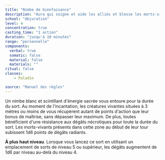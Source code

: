 ```yaml
---
title: "Nimbe de bienfaisance"
description: "Aura qui soigne et aide les alliés et blesse les morts-vivants."
school: "Abjuration"
level: 4
concentration: true
casting_time: "1 action"
duration: "jusqu'à 10 minutes"
range: "personnelle"
components:
  verbal: true
  somatic: false
  material: false
  materials: ""
ritual: false
classes:
    - Paladin

source: "Manuel des règles"
---
```

Un nimbe blanc et scintillant d'énergie sacrée vous entoure pour la durée du sort. Au moment de l'incantation, les créatures vivantes situées à 3 mètres ou moins de vous récupèrent autant de points d'action que leur bonus de maîtrise, sans dépasser leur maximum. De plus, toutes bénéficient d'une résistance aux dégâts nécrotiques pour toute la durée du sort. Les morts-vivants présents dans cette zone au début de leur tour subissent 1d6 points de dégâts radiants.

**À plus haut niveau**. Lorsque vous lancez ce sort en utilisant un emplacement de sorts de niveau 5 ou supérieur, les dégâts augmentent de 1d6 par niveau au-delà du niveau 4.
